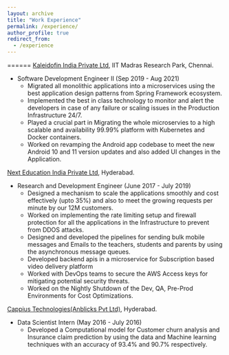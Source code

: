 ```yaml
---
layout: archive
title: "Work Experience"
permalink: /experience/
author_profile: true
redirect_from:
  - /experience
---
```


======
[Kaleidofin India Private Ltd](https://kaleidofin.com), IIT Madras Research Park, Chennai.
* Software Development Engineer II  (Sep 2019 - Aug 2021)
  * Migrated all monolithic applications into a microservices using the best application design patterns from Spring Framework ecosystem.
  * Implemented the best in class technology to monitor and alert the developers in case of any failure or scaling issues in the Production Infrastructure 24/7.
  * Played a crucial part in Migrating the whole microservies to a high scalable and availability 99.99% platform with Kubernetes and Docker  containers.
  * Worked on revamping the Android app codebase to meet the new Android 10 and 11 version updates and also added UI changes in the Application.

[Next Education India Private Ltd](https://www.nexteducation.in), Hyderabad.
* Research and Development Engineer  (June 2017 - July 2019)
  * Designed a mechanism to scale the applications smoothly and cost effectively (upto 35%) and also to meet the growing requests per minute by our 12M customers.
  *  Worked on implementing the rate limiting setup and firewall protection for all the applications in the Infrastructure to prevent from DDOS attacks.
  * Designed and developed the pipelines for sending bulk mobile messages and Emails to the teachers, students and parents by using the asynchronous message queues.
  * Developed backend apis in a microservice for Subscription based video delivery platform
  * Worked with DevOps teams to secure the AWS Access keys for mitigating potential security threats.
  * Worked on the  Nightly Shutdown of the Dev, QA, Pre-Prod Environments for Cost Optimizations.

[Cappius Technologies(Anblicks Pvt Ltd)](https://www.anblicks.com), Hyderabad.
* Data Scientist Intern (May 2016 - July 2016)
  * Developed a Computational model for Customer churn analysis and Insurance claim prediction by using the data and Machine learning techniques with an accuracy of 93.4% and 90.7% respectively.